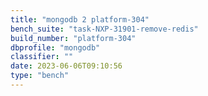 ```yaml
---
title: "mongodb 2 platform-304"
bench_suite: "task-NXP-31901-remove-redis"
build_number: "platform-304"
dbprofile: "mongodb"
classifier: ""
date: 2023-06-06T09:10:56
type: "bench"
---
```

